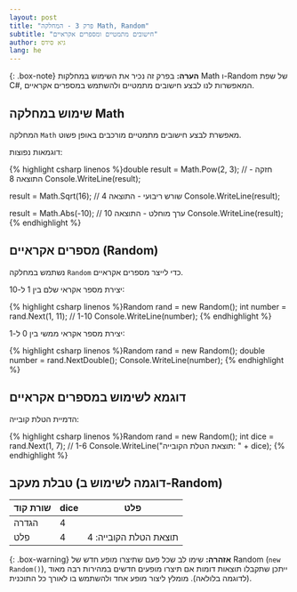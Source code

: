 ```yaml
---
layout: post
title: "פרק 3 - המחלקה Math, Random"
subtitle: "חישובים מתמטיים ומספרים אקראיים"
author: גיא סידס
lang: he
---
```


{: .box-note}
**הערה:** בפרק זה נכיר את השימוש במחלקות Math ו-Random של שפת C#, המאפשרות לנו לבצע חישובים מתמטיים ולהשתמש במספרים אקראיים.

## שימוש במחלקה Math

המחלקה `Math` מאפשרת לבצע חישובים מתמטיים מורכבים באופן פשוט.

דוגמאות נפוצות:

{% highlight csharp linenos %}double result = Math.Pow(2, 3); // חזקה - התוצאה 8
Console.WriteLine(result);

result = Math.Sqrt(16); // שורש ריבועי - התוצאה 4
Console.WriteLine(result);

result = Math.Abs(-10); // ערך מוחלט - התוצאה 10
Console.WriteLine(result);
{% endhighlight %}

## מספרים אקראיים (Random)

נשתמש במחלקה `Random` כדי לייצר מספרים אקראיים.

יצירת מספר אקראי שלם בין 1 ל-10:

{% highlight csharp linenos %}Random rand = new Random();
int number = rand.Next(1, 11); // 1-10
Console.WriteLine(number);
{% endhighlight %}

יצירת מספר אקראי ממשי בין 0 ל-1:

{% highlight csharp linenos %}Random rand = new Random();
double number = rand.NextDouble();
Console.WriteLine(number);
{% endhighlight %}

## דוגמא לשימוש במספרים אקראיים

הדמיית הטלת קובייה:

{% highlight csharp linenos %}Random rand = new Random();
int dice = rand.Next(1, 7); // 1-6
Console.WriteLine("תוצאת הטלת הקובייה: " + dice);
{% endhighlight %}

## טבלת מעקב (דוגמה לשימוש ב-Random)

| שורת קוד | dice | פלט                     |
|-----------|------|-------------------------|
| הגדרה    | 4    |                         |
| פלט      | 4    | תוצאת הטלת הקובייה: 4  |

{: .box-warning}
**אזהרה:** שימו לב שכל פעם שתיצרו מופע חדש של Random (`new Random()`), ייתכן שתקבלו תוצאות דומות אם תיצרו מופעים חדשים במהירות רבה מאוד (לדוגמה בלולאה). מומלץ ליצור מופע אחד ולהשתמש בו לאורך כל התוכנית.

